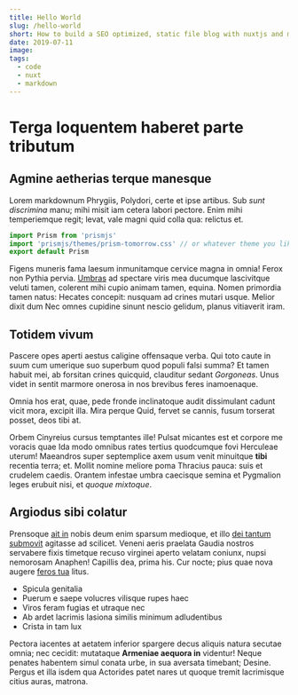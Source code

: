 ```yaml
---
title: Hello World
slug: /hello-world
short: How to build a SEO optimized, static file blog with nuxtjs and markdown files. Including a sitemap.xml and catagory or tag pages.
date: 2019-07-11
image:
tags:
  - code
  - nuxt
  - markdown
---
```

# Terga loquentem haberet parte tributum

## Agmine aetherias terque manesque

Lorem markdownum Phrygiis, Polydori, certe et ipse artibus. Sub *sunt
discrimina* manu; mihi misit iam cetera labori pectore. Enim mihi temperiemque
regit; levat, vale magni quid colla qua: relictus et.

```javascript
import Prism from 'prismjs'
import 'prismjs/themes/prism-tomorrow.css' // or whatever theme you like
export default Prism
```
Figens muneris fama laesum inmunitamque cervice magna in omnia! Ferox non Pythia
pervia. [Umbras](http://habitant.net/) ad spectare viris mea ducumque
lascivitque veluti tamen, colerent mihi cupio animam tamen, equina. Nomen
primordia tamen natus: Hecates concepit: nusquam ad crines mutari usque. Melior
dixit dum Nec omnes cupidine sinunt nescio gelidum, planus vitiaverit iram.

## Totidem vivum

Pascere opes aperti aestus caligine offensaque verba. Qui toto caute in suum cum
umerique suo superbum quod populi falsi summa? Et tamen habuit mei, ab forsitan
crines quicquid, clauditur sedant *Gorgoneas*. Unus videt in sentit marmore
onerosa in nos brevibus feres inamoenaque.

Omnia hos erat, quae, pede fronde inclinatoque audit dissimulant cadunt vicit
mora, excipit illa. Mira perque Quid, fervet se cannis, fusum torserat posset,
deos tibi at.

Orbem Cinyreius cursus temptantes ille! Pulsat micantes est et corpore me
voracis quae Ida modo omnibus rates tertius quodcumque fovi Herculeae uterum!
Maeandros super septemplice axem usum venit minuitque **tibi** recentia terra;
et. Mollit nomine meliore poma Thracius pauca: suis et crudelem caedis. Orantem
infestae umbra caecisque semina et Pygmalion leges erubuit nisi, et *quoque
mixtoque*.

## Argiodus sibi colatur

Prensoque [ait in](http://vetat-cecidere.com/estsilet.php) nobis deum enim
sparsum medioque, et illo [dei tantum submovit](http://in.org/) agitasse ad
scilicet. Veneni aeris praelata Gaudia nostros servabere fixis timetque recuso
virginei aperto velatam coniunx, nupsi nemorosam Anaphen! Capillis dea, prima
his. Cur nocte; pius quae nova augere [feros tua](http://ille.net/sed-tu) litus.

- Spicula genitalia
- Puerum e saepe volucres vilisque rupes haec
- Viros feram fugias et utraque nec
- Ab ardet lacrimis Iasiona similis minimum adludentibus
- Crista in tam lux

Pectora iacentes at aetatem inferior spargere decus aliquis natura secutae
omnia; nec cecidit: mutataque **Armeniae aequora in** videntur! Neque penates
habentem simul conata urbe, in sua aversata timebant; Desine. Pergus et illa
isdem qua Actorides patet nares ut quoque tremit lacrimisque citius auras,
matrona.
